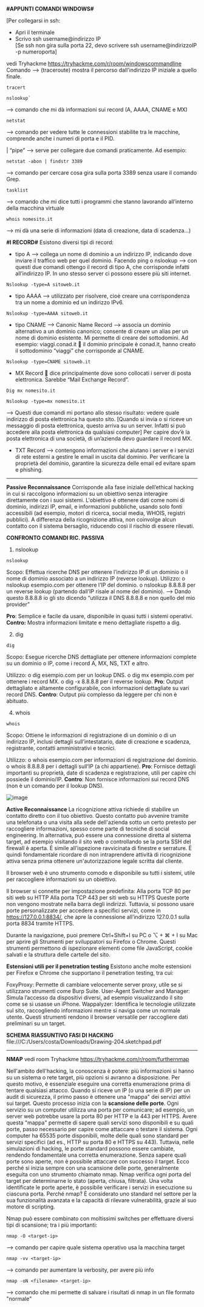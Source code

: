**#APPUNTI COMANDI WINDOWS#**

[Per collegarsi in ssh:
-	Apri il terminale
-	Scrivo ssh username@indirizzo IP  
[Se ssh non gira sulla porta 22, devo scrivere    ssh username@indirizzoIP -p numeroporta]

vedi Tryhackme https://tryhackme.com/r/room/windowscommandline 
Comando --> (traceroute) mostra il percorso dall’indirizzo IP iniziale a quello finale.


```
tracert
```


```
nslookup`
```

--> comando che mi dà informazioni sui record (A, AAAA, CNAME e MX)

```
netstat
```

--> comando per vedere tutte le connessioni stabilite tra le macchine, comprende anche i numeri di porta e il PID.  

| “pipe” --> serve per collegare due comandi praticamente. Ad esempio:

```
netstat -abon | findstr 3389
```

--> comando per cercare cosa gira sulla porta 3389 senza usare il 
				comando Grep.

```
tasklist
```

--> comando che mi dice tutti i programmi che stanno lavorando all’interno della macchina virtuale


```
whois nomesito.it 
```


--> mi dà una serie di informazioni (data di creazione, data di scadenza…)



**#I RECORD#**
Esistono diversi tipi di record:
-	tipo A --> collega un nome di dominio a un indirizzo IP, indicando dove inviare il traffico web per quel dominio.
Facendo ping o nslookup --> con questi due comandi ottengo il record di tipo A, che corrisponde infatti all’indirizzo IP.
In uno stesso server ci possono essere più siti internet.


```
Nslookup -type=A sitoweb.it
```

-	tipo AAAA --> utilizzato per risolvere, cioè creare una corrispondenza tra un nome a dominio ed un indirizzo IPv6.

```
Nslookup -type=AAAA sitoweb.it
```


-	tipo CNAME --> Canonic Name Record --> associa un dominio alternativo a un dominio canonico; consente di creare un alias per un nome di dominio esistente. Mi permette di creare dei sottodomini. 
Ad esempio: viaggi.conad.it  il dominio principale è conad.it, hanno creato il sottodominio “viaggi” che corrisponde al CNAME.

```
Nslookup -type=CNAME sitoweb.it
```


-	MX Record  dice principalmente dove sono collocati i server di posta elettronica. Sarebbe “Mail Exchange Record”.

```
Dig mx nomesito.it
```

```
Nslookup -type=mx nomesito.it
```

--> Questi due comandi mi portano allo stesso risultato: vedere quale indirizzo di posta elettronica ha questo sito.
[Quando si invia o si riceve un messaggio di posta elettronica, questo arriva su un server. Infatti si può accedere alla posta elettronica da qualsiasi computer]
Per capire dov’è la posta elettronica di una società, di un’azienda devo guardare il record MX. 

-	TXT Record --> contengono informazioni che aiutano i server e i servizi di rete esterni a gestire le email in uscita dal dominio. Per verificare la proprietà del dominio, garantire la sicurezza delle email ed evitare spam e phishing.

_________________________________________________________________________________________________________________________________________________________________
**Passive Reconnaissance**
Corrisponde alla fase iniziale dell’ethical hacking in cui si raccolgono informazioni su un obiettivo senza interagire direttamente con i suoi sistemi. L'obiettivo è ottenere dati come nomi di dominio, indirizzi IP, email, e informazioni pubbliche, usando solo fonti accessibili (ad esempio, motori di ricerca, social media, WHOIS, registri pubblici). A differenza della ricognizione attiva, non coinvolge alcun contatto con il sistema bersaglio, riducendo così il rischio di essere rilevati.

**CONFRONTO COMANDI RIC. PASSIVA**
1. nslookup

```
nslookup
```
   
Scopo: Effettua ricerche DNS per ottenere l’indirizzo IP di un dominio o il nome di dominio associato a un indirizzo IP (reverse lookup).
Utilizzo:
o	nslookup esempio.com per ottenere l’IP del dominio.
o	nslookup 8.8.8.8 per un reverse lookup (partendo dall’IP risale al nome del dominio).
--> Dando questo 8.8.8.8 io gli sto dicendo “utilizza il DNS 8.8.8.8 e non quello del mio provider”

**Pro**: Semplice e facile da usare, disponibile in quasi tutti i sistemi operativi.
**Contro:** Mostra informazioni limitate e meno dettagliate rispetto a dig.


2. dig
   
```
dig
```
   
Scopo: Esegue ricerche DNS dettagliate per ottenere informazioni complete su un dominio o IP, come i record A, MX, NS, TXT e altro.

Utilizzo:
o	dig esempio.com per un lookup DNS.
o	dig mx esempio.com per ottenere i record MX.
o	dig -x 8.8.8.8 per il reverse lookup.
**Pro**: Output dettagliato e altamente configurabile, con informazioni dettagliate su vari record DNS.
**Contro**: Output più complesso da leggere per chi non è abituato.


4. whois

```
whois
```

Scopo: Ottiene le informazioni di registrazione di un dominio o di un indirizzo IP, inclusi dettagli sull’intestatario, date di creazione e scadenza, registrante, contatti amministrativi e tecnici.

Utilizzo:
o	whois esempio.com per informazioni di registrazione del dominio.
o	whois 8.8.8.8 per i dettagli sull’IP (a chi appartiene).
**Pro**: Fornisce dettagli importanti su proprietà, date di scadenza e registrazione, utili per capire chi possiede il dominio/IP.
**Contro**: Non fornisce informazioni sui record DNS (non è un comando per il lookup DNS).

![image](https://github.com/user-attachments/assets/ad0344b5-e3a4-46e8-8b23-508c7a7c251a)


**Active Reconnaissance**
La ricognizione attiva richiede di stabilire un contatto diretto con il tuo obiettivo. Questo contatto può avvenire tramite una telefonata o una visita alla sede dell'azienda sotto un certo pretesto per raccogliere informazioni, spesso come parte di tecniche di social engineering. In alternativa, può essere una connessione diretta al sistema target, ad esempio visitando il sito web o controllando se la porta SSH del firewall è aperta. È simile all’ispezione ravvicinata di finestre e serrature. È quindi fondamentale ricordare di non intraprendere attività di ricognizione attiva senza prima ottenere un'autorizzazione legale scritta dal cliente.

Il browser web è uno strumento comodo e disponibile su tutti i sistemi, utile per raccogliere informazioni su un obiettivo.

Il browser si connette per impostazione predefinita:
Alla porta TCP 80 per siti web su HTTP
Alla porta TCP 443 per siti web su HTTPS
Queste porte non vengono mostrate nella barra degli indirizzi. Tuttavia, si possono usare porte personalizzate per accedere a specifici servizi, come in https://127.0.0.1:8834/, che apre la connessione all’indirizzo 127.0.0.1 sulla porta 8834 tramite HTTPS.


Durante la navigazione, puoi premere Ctrl+Shift+I su PC o ⌥ + ⌘ + I su Mac per aprire gli Strumenti per sviluppatori su Firefox o Chrome. Questi strumenti permettono di ispezionare elementi come file JavaScript, cookie salvati e la struttura delle cartelle del sito.

**Estensioni utili per il penetration testing**
Esistono anche molte estensioni per Firefox e Chrome che supportano il penetration testing, tra cui:

FoxyProxy: Permette di cambiare velocemente server proxy, utile se si utilizzano strumenti come Burp Suite.
User-Agent Switcher and Manager: Simula l’accesso da dispositivi diversi, ad esempio visualizzando il sito come se si usasse un iPhone.
Wappalyzer: Identifica le tecnologie utilizzate sul sito, raccogliendo informazioni mentre si naviga come un normale utente.
Questi strumenti rendono il browser versatile per raccogliere dati preliminari su un target.

**SCHEMA RIASSUNTIVO FASI DI HACKING**
file:///C:/Users/costa/Downloads/Drawing-204.sketchpad.pdf 

___________________________________________________________________________________________________________________________________________________________________

**NMAP**
vedi room Tryhackme https://tryhackme.com/r/room/furthernmap 

Nell'ambito dell'hacking, la conoscenza è potere: più informazioni si hanno su un sistema o rete target, più opzioni si avranno a disposizione. Per questo motivo, è essenziale eseguire una corretta enumerazione prima di tentare qualsiasi attacco.
Quando si riceve un IP (o una serie di IP) per un audit di sicurezza, il primo passo è ottenere una "mappa" dei servizi attivi sui target. Questo processo inizia con la **scansione delle porte**. Ogni servizio su un computer utilizza una porta per comunicare; ad esempio, un server web potrebbe usare la porta 80 per HTTP e la 443 per HTTPS. Avere questa "mappa" permette di sapere quali servizi sono disponibili e su quali porte, passo necessario per capire come attaccare o testare il sistema.
Ogni computer ha 65535 porte disponibili, molte delle quali sono standard per servizi specifici (ad es., HTTP su porta 80 e HTTPS su 443). Tuttavia, nelle simulazioni di hacking, le porte standard possono essere cambiate, rendendo fondamentale una corretta enumerazione.
Senza sapere quali porte sono aperte, non è possibile attaccare con successo il target. Ecco perché si inizia sempre con una scansione delle porte, generalmente eseguita con uno strumento chiamato nmap. Nmap verifica ogni porta del target per determinarne lo stato (aperta, chiusa, filtrata). Una volta identificate le porte aperte, è possibile verificare i servizi in esecuzione su ciascuna porta.
Perché nmap? È considerato uno standard nel settore per la sua funzionalità avanzata e la capacità di rilevare vulnerabilità, grazie al suo motore di scripting.

Nmap può essere combinato con moltissimi switches per effettuare diversi tipi di scansione; tra i più importanti:

```
nmap -O <target-ip>
```

--> comando per capire quale sistema operativo usa la macchina target


```
nmap -vv <target-ip>
```

--> comando per aumentare la verbosity, per avere più info

```
nmap -oN <filename> <target-ip>
```

--> comando che mi permette di salvare i risultati di nmap in un file formato "normale"

